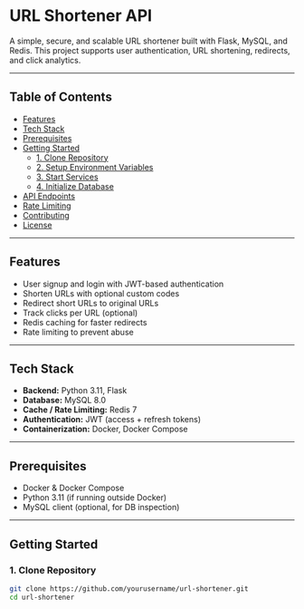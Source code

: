 # URL Shortener API

A simple, secure, and scalable URL shortener built with Flask, MySQL, and Redis. This project supports user authentication, URL shortening, redirects, and click analytics.

---

## Table of Contents

- [Features](#features)  
- [Tech Stack](#tech-stack)  
- [Prerequisites](#prerequisites)  
- [Getting Started](#getting-started)  
  - [1. Clone Repository](#1-clone-repository)  
  - [2. Setup Environment Variables](#2-setup-environment-variables)  
  - [3. Start Services](#3-start-services)  
  - [4. Initialize Database](#4-initialize-database)  
- [API Endpoints](#api-endpoints)  
- [Rate Limiting](#rate-limiting)  
- [Contributing](#contributing)  
- [License](#license)  

---

## Features

- User signup and login with JWT-based authentication  
- Shorten URLs with optional custom codes  
- Redirect short URLs to original URLs  
- Track clicks per URL (optional)  
- Redis caching for faster redirects  
- Rate limiting to prevent abuse  

---

## Tech Stack

- **Backend:** Python 3.11, Flask  
- **Database:** MySQL 8.0  
- **Cache / Rate Limiting:** Redis 7  
- **Authentication:** JWT (access + refresh tokens)  
- **Containerization:** Docker, Docker Compose  

---

## Prerequisites

- Docker & Docker Compose  
- Python 3.11 (if running outside Docker)  
- MySQL client (optional, for DB inspection)  

---

## Getting Started

### 1. Clone Repository

```bash
git clone https://github.com/yourusername/url-shortener.git
cd url-shortener
